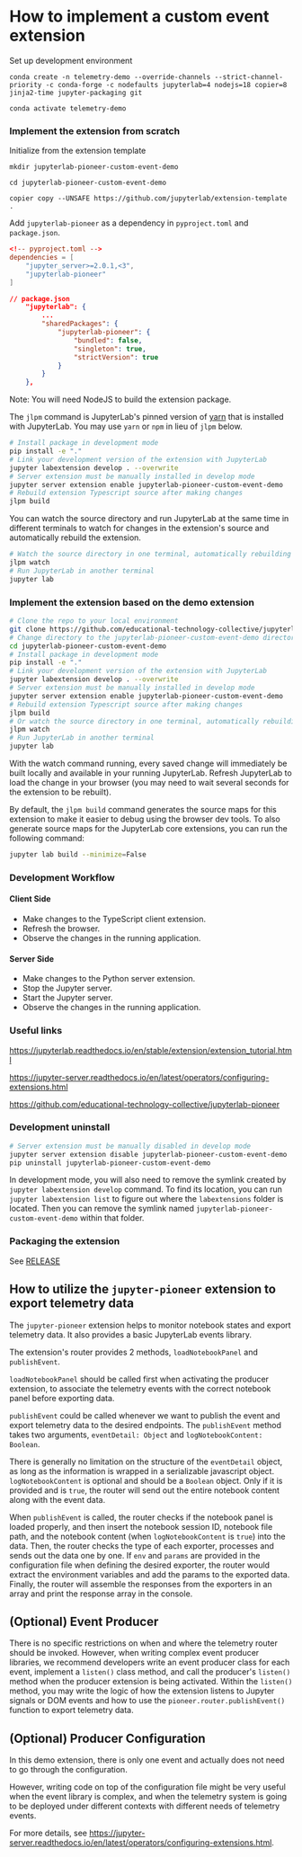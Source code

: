 # How to implement a custom event extension

Set up development environment

```
conda create -n telemetry-demo --override-channels --strict-channel-priority -c conda-forge -c nodefaults jupyterlab=4 nodejs=18 copier=8 jinja2-time jupyter-packaging git

conda activate telemetry-demo
```

### Implement the extension from scratch

Initialize from the extension template

```
mkdir jupyterlab-pioneer-custom-event-demo

cd jupyterlab-pioneer-custom-event-demo

copier copy --UNSAFE https://github.com/jupyterlab/extension-template .
```

Add `jupyterlab-pioneer` as a dependency in `pyproject.toml` and `package.json`.

```toml
<!-- pyproject.toml -->
dependencies = [
    "jupyter_server>=2.0.1,<3",
    "jupyterlab-pioneer"
]
```

```json
// package.json
    "jupyterlab": {
        ...
        "sharedPackages": {
            "jupyterlab-pioneer": {
                "bundled": false,
                "singleton": true,
                "strictVersion": true
            }
        }
    },
```

Note: You will need NodeJS to build the extension package.

The `jlpm` command is JupyterLab's pinned version of
[yarn](https://yarnpkg.com/) that is installed with JupyterLab. You may use
`yarn` or `npm` in lieu of `jlpm` below.

```bash
# Install package in development mode
pip install -e "."
# Link your development version of the extension with JupyterLab
jupyter labextension develop . --overwrite
# Server extension must be manually installed in develop mode
jupyter server extension enable jupyterlab-pioneer-custom-event-demo
# Rebuild extension Typescript source after making changes
jlpm build
```

You can watch the source directory and run JupyterLab at the same time in different terminals to watch for changes in the extension's source and automatically rebuild the extension.

```bash
# Watch the source directory in one terminal, automatically rebuilding when needed
jlpm watch
# Run JupyterLab in another terminal
jupyter lab
```

### Implement the extension based on the demo extension

```bash
# Clone the repo to your local environment
git clone https://github.com/educational-technology-collective/jupyterlab-pioneer-custom-event-demo
# Change directory to the jupyterlab-pioneer-custom-event-demo directory
cd jupyterlab-pioneer-custom-event-demo
# Install package in development mode
pip install -e "."
# Link your development version of the extension with JupyterLab
jupyter labextension develop . --overwrite
# Server extension must be manually installed in develop mode
jupyter server extension enable jupyterlab-pioneer-custom-event-demo
# Rebuild extension Typescript source after making changes
jlpm build
# Or watch the source directory in one terminal, automatically rebuilding when needed
jlpm watch
# Run JupyterLab in another terminal
jupyter lab
```

With the watch command running, every saved change will immediately be built locally and available in your running JupyterLab. Refresh JupyterLab to load the change in your browser (you may need to wait several seconds for the extension to be rebuilt).

By default, the `jlpm build` command generates the source maps for this extension to make it easier to debug using the browser dev tools. To also generate source maps for the JupyterLab core extensions, you can run the following command:

```bash
jupyter lab build --minimize=False
```

### Development Workflow

#### Client Side

- Make changes to the TypeScript client extension.
- Refresh the browser.
- Observe the changes in the running application.

#### Server Side

- Make changes to the Python server extension.
- Stop the Jupyter server.
- Start the Jupyter server.
- Observe the changes in the running application.

### Useful links

https://jupyterlab.readthedocs.io/en/stable/extension/extension_tutorial.html

https://jupyter-server.readthedocs.io/en/latest/operators/configuring-extensions.html

https://github.com/educational-technology-collective/jupyterlab-pioneer

### Development uninstall

```bash
# Server extension must be manually disabled in develop mode
jupyter server extension disable jupyterlab-pioneer-custom-event-demo
pip uninstall jupyterlab-pioneer-custom-event-demo
```

In development mode, you will also need to remove the symlink created by `jupyter labextension develop`
command. To find its location, you can run `jupyter labextension list` to figure out where the `labextensions`
folder is located. Then you can remove the symlink named `jupyterlab-pioneer-custom-event-demo` within that folder.

### Packaging the extension

See [RELEASE](https://github.com/educational-technology-collective/jupyterlab-pioneer-custom-event-demo/blob/main/RELEASE.md)

## How to utilize the `jupyter-pioneer` extension to export telemetry data

The `jupyter-pioneer` extension helps to monitor notebook states and export telemetry data. It also provides a basic JupyterLab events library.

The extension's router provides 2 methods, `loadNotebookPanel` and `publishEvent`.

`loadNotebookPanel` should be called first when activating the producer extension, to associate the telemetry events with the correct notebook panel before exporting data.

`publishEvent` could be called whenever we want to publish the event and export telemetry data to the desired endpoints. The `publishEvent` method takes two arguments, `eventDetail: Object` and `logNotebookContent: Boolean`.

There is generally no limitation on the structure of the `eventDetail` object, as long as the information is wrapped in a serializable javascript object. `logNotebookContent` is optional and should be a `Boolean` object. Only if it is provided and is `true`, the router will send out the entire notebook content along with the event data.

When `publishEvent` is called, the router checks if the notebook panel is loaded properly, and then insert the notebook session ID, notebook file path, and the notebook content (when `logNotebookContent` is `true`) into the data. Then, the router checks the type of each exporter, processes and sends out the data one by one. If `env` and `params` are provided in the configuration file when defining the desired exporter, the router would extract the environment variables and add the params to the exported data. Finally, the router will assemble the responses from the exporters in an array and print the response array in the console.

## (Optional) Event Producer

There is no specific restrictions on when and where the telemetry router should be invoked. However, when writing complex event producer libraries, we recommend developers write an event producer class for each event, implement a `listen()` class method, and call the producer's `listen()` method when the producer extension is being activated. Within the `listen()` method, you may write the logic of how the extension listens to Jupyter signals or DOM events and how to use the `pioneer.router.publishEvent()` function to export telemetry data.

## (Optional) Producer Configuration

In this demo extension, there is only one event and actually does not need to go through the configuration.

However, writing code on top of the configuration file might be very useful when the event library is complex, and when the telemetry system is going to be deployed under different contexts with different needs of telemetry events.

For more details, see https://jupyter-server.readthedocs.io/en/latest/operators/configuring-extensions.html.

